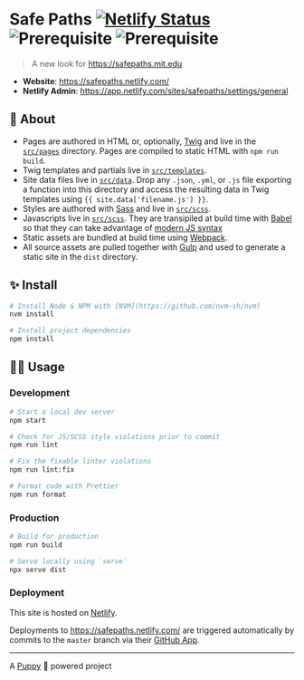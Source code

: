 # Safe Paths [![Netlify Status](https://api.netlify.com/api/v1/badges/05d740ff-e5ec-48ce-86b9-3f24ec60be9d/deploy-status)](https://app.netlify.com/sites/safepaths/deploys) ![Prerequisite](https://img.shields.io/badge/node-10.13.0-blue.svg) ![Prerequisite](https://img.shields.io/badge/npm-6.4.1-blue.svg)

> A new look for https://safepaths.mit.edu

- **Website**: https://safepaths.netlify.com/
- **Netlify Admin**: https://app.netlify.com/sites/safepaths/settings/general

## 📜 About

- Pages are authored in HTML or, optionally, [Twig](https://github.com/twigjs/twig.js/wiki) and live in the [`src/pages`](src/pages) directory. Pages are compiled to static HTML with `npm run build`.
- Twig templates and partials live in [`src/templates`](src/templates).
- Site data files live in [`src/data`](src/data). Drop any `.json`, `.yml`, or `.js` file exporting a function into this directory and access the resulting data in Twig templates using `{{ site.data['filename.js'] }}`.
- Styles are authored with [Sass]() and live in [`src/scss`](src/scss).
- Javascripts live in [`src/scss`](src/scss). They are transipiled at build time with [Babel](https://babeljs.io/) so that they can take advantage of [modern JS syntax](https://babeljs.io/docs/en/learn)
- Static assets are bundled at build time using [Webpack](https://webpack.js.org/).
- All source assets are pulled together with [Gulp](https://gulpjs.com/) and used to generate a static site in the `dist` directory.

## ✨ Install

```sh
# Install Node & NPM with [NVM](https://github.com/nvm-sh/nvm)
nvm install

# Install project dependencies
npm install
```

## 👩‍💻 Usage

### Development

```sh
# Start a local dev server
npm start

# Check for JS/SCSS style violations prior to commit
npm run lint

# Fix the fixable linter violations
npm run lint:fix

# Format code with Prettier
npm run format
```

### Production

```sh
# Build for production
npm run build

# Serve locally using `serve`
npx serve dist
```

### Deployment

This site is hosted on [Netlify](https://www.netlify.com/).

Deployments to https://safepaths.netlify.com/ are triggered automatically by commits to the `master` branch via their [GitHub App](https://github.com/apps/netlify).

---

A [Puppy](https://github.com/Upstatement/puppy) 🐶 powered project
